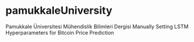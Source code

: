 # pamukkaleUniversity
Pamukkale Üniversitesi Mühendislik Bilimleri Dergisi
Manually Setting LSTM Hyperparameters for Bitcoin Price Prediction
